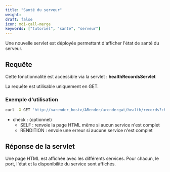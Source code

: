 ```yaml
---
title: "Santé du serveur"
weight: 
draft: false
icon: mdi-call-merge
keywords: ["tutoriel", "santé", "serveur"]
---
```


Une nouvelle servlet est déployée permettant d'afficher l'état de santé du serveur.

## Requête 

Cette fonctionnalité est accessible via la servlet : **healthRecordsServlet**

La requête est utilisable uniquement en GET.


### Exemple d'utilisation

``` bash
curl -X GET 'http://<arender_host>/ARender/arendergwt/health/records?check=scope'
```

* check : (optionnel)
    * SELF : renvoie la page HTML même si aucun service n'est complet
    * RENDITION : envoie une erreur si aucune service n'est complet

## Réponse de la servlet

Une page HTML est affichée avec les différents services. Pour chacun, le port, l'état et la disponibilité du service sont affichés.
